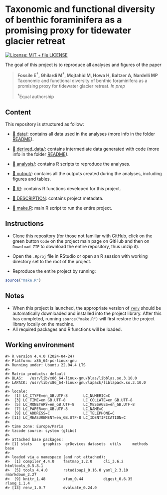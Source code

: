 
<!-- README.md is generated from README.Rmd. Please edit that file -->

# Taxonomic and functional diversity of benthic foraminifera as a promising proxy for tidewater glacier retreat

<!-- badges: start -->

[![License: MIT + file
LICENSE](https://img.shields.io/badge/License-MIT%20+%20file%20LICENSE-blue.svg)](https://choosealicense.com/licenses/mit/)
<!-- badges: end -->

The goal of this project is to reproduce all analyses and figures of the
paper

> **Fossile E<sup>†</sup>, Ghilardi M<sup>†</sup>, Mojtahid M, Howa H,
> Baltzer A, Nardelli MP** Taxonomic and functional diversity of benthic
> foraminifera as a promising proxy for tidewater glacier retreat. *In
> prep*
>
> <sup>†</sup>Equal authorship

## Content

This repository is structured as follow:

- [:file_folder:
  data/](https://github.com/mattiaghilardi/ForamsProxyGlacierRetreat/tree/main/data):
  contains all data used in the analyses (more info in the folder
  [README](https://github.com/mattiaghilardi/ForamsProxyGlacierRetreat/tree/main/data/README.md)).

- [:file_folder:
  derived_data/](https://github.com/mattiaghilardi/ForamsProxyGlacierRetreat/tree/main/derived_data):
  contains intermediate data generated with code (more info in the
  folder
  [README](https://github.com/mattiaghilardi/ForamsProxyGlacierRetreat/tree/main/derived_data/README.md)).

- [:file_folder:
  analysis/](https://github.com/mattiaghilardi/ForamsProxyGlacierRetreat/tree/main/analysis):
  contains R scripts to reproduce the analyses.

- [:file_folder:
  output/](https://github.com/mattiaghilardi/ForamsProxyGlacierRetreat/tree/main/output):
  contains all the outputs created during the analyses, including
  figures and tables.

- [:file_folder:
  R/](https://github.com/mattiaghilardi/ForamsProxyGlacierRetreat/tree/main/R):
  contains R functions developed for this project.

- [:page_facing_up:
  DESCRIPTION](https://github.com/mattiaghilardi/ForamsProxyGlacierRetreat/blob/main/DESCRIPTION):
  contains project metadata.

- [:page_facing_up:
  make.R](https://github.com/mattiaghilardi/ForamsProxyGlacierRetreat/blob/main/make.R):
  main R script to run the entire project.

## Instructions

- Clone this repository (for those not familiar with GitHub, click on
  the green button `Code` on the project main page on GitHub and then on
  `Download ZIP` to download the entire repository, thus unzip it).

- Open the `.Rproj` file in RStudio or open an R session with working
  directory set to the root of the project.

- Reproduce the entire project by running:

``` r
source("make.R")
```

## Notes

- When this project is launched, the appropriate version of
  [`renv`](https://rstudio.github.io/renv/articles/renv.html) should be
  automatically downloaded and installed into the project library. After
  this has completed, running `source("make.R")` will first restore the
  project library locally on the machine.
- All required packages and R functions will be loaded.

## Working environment

    #> R version 4.4.0 (2024-04-24)
    #> Platform: x86_64-pc-linux-gnu
    #> Running under: Ubuntu 22.04.4 LTS
    #> 
    #> Matrix products: default
    #> BLAS:   /usr/lib/x86_64-linux-gnu/blas/libblas.so.3.10.0 
    #> LAPACK: /usr/lib/x86_64-linux-gnu/lapack/liblapack.so.3.10.0
    #> 
    #> locale:
    #>  [1] LC_CTYPE=en_GB.UTF-8       LC_NUMERIC=C              
    #>  [3] LC_TIME=en_GB.UTF-8        LC_COLLATE=en_GB.UTF-8    
    #>  [5] LC_MONETARY=en_GB.UTF-8    LC_MESSAGES=en_GB.UTF-8   
    #>  [7] LC_PAPER=en_GB.UTF-8       LC_NAME=C                 
    #>  [9] LC_ADDRESS=C               LC_TELEPHONE=C            
    #> [11] LC_MEASUREMENT=en_GB.UTF-8 LC_IDENTIFICATION=C       
    #> 
    #> time zone: Europe/Paris
    #> tzcode source: system (glibc)
    #> 
    #> attached base packages:
    #> [1] stats     graphics  grDevices datasets  utils     methods   base     
    #> 
    #> loaded via a namespace (and not attached):
    #>  [1] compiler_4.4.0    fastmap_1.2.0     cli_3.6.2         htmltools_0.5.8.1
    #>  [5] tools_4.4.0       rstudioapi_0.16.0 yaml_2.3.10       rmarkdown_2.27   
    #>  [9] knitr_1.48        xfun_0.44         digest_0.6.35     rlang_1.1.4      
    #> [13] renv_1.0.7        evaluate_0.24.0

